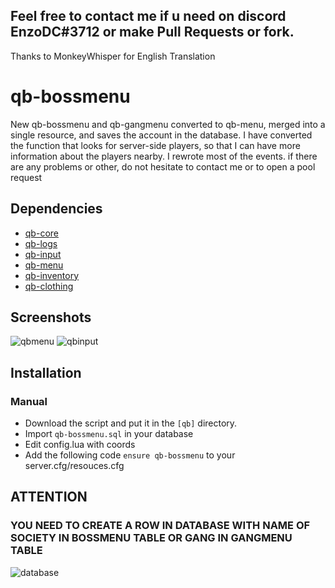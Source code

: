 ## Feel free to contact me if u need on discord EnzoDC#3712 or make Pull Requests or fork.

Thanks to MonkeyWhisper for English Translation

# qb-bossmenu
New qb-bossmenu and qb-gangmenu converted to qb-menu, merged into a single resource, and saves the account in the database.
I have converted the function that looks for server-side players, so that I can have more information about the players nearby.
I rewrote most of the events.
if there are any problems or other, do not hesitate to contact me or to open a pool request

## Dependencies
- [qb-core](https://github.com/qbcore-framework/qb-core)
- [qb-logs](https://github.com/qbcore-framework/qb-logs)
- [qb-input](https://github.com/qbcore-framework/qb-input)
- [qb-menu](https://github.com/qbcore-framework/qb-menu)
- [qb-inventory](https://github.com/qbcore-framework/qb-inventory)
- [qb-clothing](https://github.com/qbcore-framework/qb-clothing)

## Screenshots
![qbmenu](https://i.imgur.com/QThNGUz.png)
![qbinput](https://i.imgur.com/syuyXJ7.png)

## Installation
### Manual
- Download the script and put it in the `[qb]` directory.
- Import `qb-bossmenu.sql` in your database
- Edit config.lua with coords
- Add the following code `ensure qb-bossmenu` to your server.cfg/resouces.cfg

## ATTENTION
### YOU NEED TO CREATE A ROW IN DATABASE WITH NAME OF SOCIETY IN BOSSMENU TABLE OR GANG IN GANGMENU TABLE
![database](https://i.imgur.com/JZnEK4M.png)
